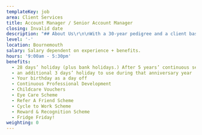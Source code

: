 ```yaml
---
templateKey: job
area: Client Services
title: Account Manager / Senior Account Manager
closing: Invalid date
description: "## About Us\r\n\nWith a 30-year pedigree and a client base to be hugely proud of, RLA is a full-service advertising and marketing communications agency based in a beautiful converted barn in Bournemouth. You’ll have the best of both worlds as you’ll be based in a stunning, relaxed countryside location, but be just a 20-minute drive to Dorset’s finest beaches!\r\r\n\n## The Role\r\n\nThe key purpose of this role is to be responsible for the day to day management of one of our biggest accounts. \r\n\r\n\nOther responsibilities will include:\r\n\n* To have an in-depth knowledge of the Client’s business and the sector in which they operate\r\n* To think proactively on behalf of the Client and RLA, considering new marketing opportunities \r\n* To very closely monitor, manage and optimise budgets.\r\n* Responsible for liaising with Printers and 3rd party suppliers and ensuring that accurate Production Estimates and Quotes are obtained and supplied on time to client\r\n* To work with the creative team to deliver creative that always pushes the client brief ensuring proactivity is at the heart of everything we do and ensuring all work is to quality, time and cost.\r\n* To work with the Digital Team and ensure that web site and data bases are accurate and up to date and to become familiar with WATSON the email tool that we use to help and support the AE\r\n* To work closely with the AD and planning in terms of strategy development and implementation\r\n* To deputise for the Account Director when necessary, both internally and with Clients \r\n\n## About you\r\n\n* A proven track record of running effective integrated projects. \r\n* Strong digital skills/Automated Comms experience would be ideal.\r\n* Demonstrates a real knowledge and passion for integrated marketing and keeps abreast of latest developments both for business and personal interest.\r\n* Experienced on working on fast paced accounts and good at managing many different projects at the same time.\r\n* Good Commercial understanding.\r\n* A relentless desire for delivering work on budget, on brief and on time.\r\n* A forensic attention to detail and the ability to implement process to maintain quality control across the account.\r\n* Able to form and maintain relationships at all levels."
level: '-'
location: Bournemouth
salary: Salary dependent on experience + benefits.
hours: '9:00am - 5:30pm'
benefits:
  - 28 days’ holiday (plus bank holidays.) After 5 years’ continuous service
  - an additional 3 days’ holiday to use during that anniversary year
  - Your birthday as a day off
  - Continuous Professional Development
  - Childcare Vouchers
  - Eye Care Scheme
  - Refer A Friend Scheme
  - Cycle to Work Scheme
  - Reward & Recognition Scheme
  - Fridge Friday!
weighting: 0
---
```


